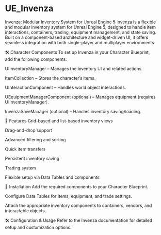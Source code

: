 # UE_Invenza

Invenza: Modular Inventory System for Unreal Engine 5
Invenza is a flexible and modular inventory system for Unreal Engine 5, designed to handle item interactions, containers, trading, equipment management, and state saving. Built on a component-based architecture and widget-driven UI, it offers seamless integration with both single-player and multiplayer environments.

🛠 Character Components
To set up Invenza in your Character Blueprint, add the following components:

UIInventoryManager – Manages the inventory UI and related actions.

ItemCollection – Stores the character’s items.

UInteractionComponent – Handles world object interactions.

UEquipmentManagerComponent (optional) – Manages equipment (requires UIInventoryManager).

InvenzaSaveManager (optional) – Handles inventory saving/loading.

🔧 Features
Grid-based and list-based inventory views

Drag-and-drop support

Advanced filtering and sorting

Quick item transfers

Persistent inventory saving

Trading system

Flexible setup via Data Tables and components

📌 Installation
Add the required components to your Character Blueprint.

Configure Data Tables for items, equipment, and trade settings.

Attach the appropriate inventory components to containers, vendors, and interactable objects.

🛠 Configuration & Usage
Refer to the Invenza documentation for detailed setup and customization options.

